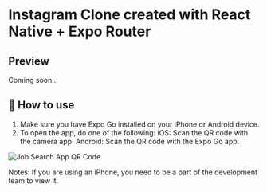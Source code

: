 # Instagram Clone created with React Native + Expo Router

## Preview

Coming soon...

## 🚀 How to use

1. Make sure you have Expo Go installed on your iPhone or Android device.
2. To open the app, do one of the following:
   iOS: Scan the QR code with the camera app.
   Android: Scan the QR code with the Expo Go app.

![Job Search App QR Code](https://64.media.tumblr.com/396b64c3b4fda94944f78851d143eaef/0810c2631c12dae2-c7/s400x600/7f274f38c8cea8f225fbc095dcaaf69569ed3a2b.pnj)

Notes: If you are using an iPhone, you need to be a part of the development team to view it.
